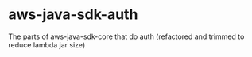 # aws-java-sdk-auth
The parts of aws-java-sdk-core that do auth (refactored and trimmed to reduce lambda jar size)
